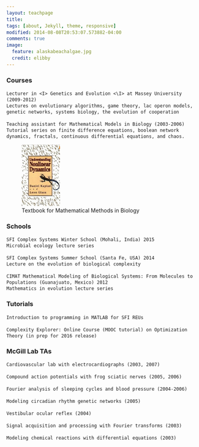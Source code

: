 ```yaml
---
layout: teachpage
title: 
tags: [about, Jekyll, theme, responsive]
modified: 2014-08-08T20:53:07.573882-04:00
comments: true
image:
  feature: alaskabeachalgae.jpg
  credit: elibby
---
```



### Courses
	Lecturer in <I> Genetics and Evolution <\I> at Massey University (2009-2012)
	Lectures on evolutionary algorithms, game theory, lac operon models, genetic networks, systems biology, the evolution of cooperation

	Teaching assistant for Mathematical Models in Biology (2003-2006)
	Tutorial series on finite difference equations, boolean network dynamics, fractals, continuous differential equations, and chaos.

	
<figure>
<a href="/images/GlassBook.jpg"><img src="/images/GlassBook.jpg" width="100"></a>
<figcaption> Textbook for Mathematical Methods in Biology </figcaption>
</figure>


### Schools
	SFI Complex Systems Winter School (Mohali, India) 2015
 	Microbial ecology lecture series

	SFI Complex Systems Summer School (Santa Fe, USA) 2014
	Lecture on the evolution of biological complexity

	CIMAT Mathematical Modeling of Biological Systems: From Molecules to Populations (Guanajuato, Mexico) 2012
	Mathematics in evolution lecture series


### Tutorials
	Introduction to programming in MATLAB for SFI REUs

	Complexity Explorer: Online Course (MOOC tutorial) on Optimization Theory (in prep for 2016 release)


### McGill Lab TAs
	Cardiovascular lab with electrocardiographs (2003, 2007)

	Compound action potentials with frog sciatic nerves (2005, 2006)

	Fourier analysis of sleeping cycles and blood pressure (2004-2006)

	Modeling circadian rhythm genetic networks (2005)

	Vestibular ocular reflex (2004)

	Signal acquisition and processing with Fourier transforms (2003)
	
	Modeling chemical reactions with differential equations (2003)





